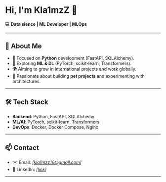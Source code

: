 # Hi, I'm Kla1mzZ 👋  

💻 **Data sience | ML Developer | MLOps**  

---

## 🚀 About Me
- 🎯 Focused on **Python** development (FastAPI, SQLAlchemy).  
- 🧠 Exploring **ML & DL** (PyTorch, scikit-learn, Transformers).  
- 🌍 Aiming to grow in international projects and work globally.  
- 🔨 Passionate about building **pet projects** and experimenting with architectures.  

---

## 🛠️ Tech Stack
- **Backend**: Python, FastAPI, SQLAlchemy  
- **ML/AI**: PyTorch, scikit-learn, Transformers  
- **DevOps**: Docker, Docker Compose, Nginx  

---

## 📫 Contact
- ✉️ Email: *[kla1mzz16@gmail.com]*  
- 💼 LinkedIn: *[[link](https://www.linkedin.com/in/vova-osipok-070303327?utm_source=share&utm_campaign=share_via&utm_content=profile&utm_medium=android_app)]*  

---
